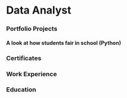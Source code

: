# Data Analyst

### Portfolio Projects

  #### A look at how students fair in school (Python)
  
### Certificates

### Work Experience

### Education 




